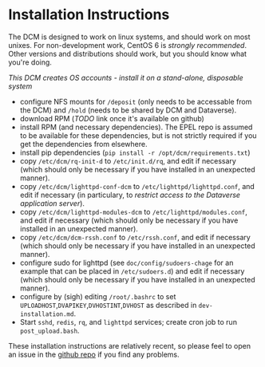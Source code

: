 # Installation Instructions

The DCM is designed to work on linux systems, and should work on most unixes.
For non-development work, CentOS 6 is *strongly recommended*. Other versions and distributions should work, but you should know what you're doing.

*This DCM creates OS accounts - install it on a stand-alone, disposable system*

- configure NFS mounts for `/deposit` (only needs to be accessable from the DCM) and `/hold` (needs to be shared by DCM and Dataverse).
- download RPM (*TODO* link once it's available on github)
- install RPM (and necessary dependencies). The EPEL repo is assumed to be available for these dependencies, but is not strictly required if you get the dependencies from elsewhere.
- install pip dependencies (`pip install -r /opt/dcm/requirements.txt`)
- copy `/etc/dcm/rq-init-d` to `/etc/init.d/rq`, and edit if necessary (which should only be necessary if you have installed in an unexpected manner).
- copy `/etc/dcm/lighttpd-conf-dcm` to `/etc/lighttpd/lighttpd.conf`, and edit if necessary (in particulary, to *restrict access to the Dataverse application server*).
- copy `/etc/dcm/lighttpd-modules-dcm` to `/etc/lighttpd/modules.conf`, and edit if necessary (which should only be necessary if you have installed in an unexpected manner).
- copy `/etc/dcm/dcm-rssh.conf` to `/etc/rssh.conf`, and edit if necessary (which should only be necessary if you have installed in an unexpected manner).
- configure sudo for lighttpd (see `doc/config/sudoers-chage` for an example that can be placed in `/etc/sudoers.d`) and edit if necessary (which should only be necessary if you have installed in an unexpected manner).
- configure by (sigh) editing `/root/.bashrc` to set `UPLOADHOST`,`DVAPIKEY`,`DVHOSTINT`,`DVHOST` as described in `dev-installation.md`.
- Start `sshd`, `redis`, `rq`, and `lighttpd` services; create cron job to run `post_upload.bash`.


These installation instructions are relatively recent, so please feel to open an issue in the [github repo](https://github.com/sbgrid/data-capture-module/issues "DCM github issues") if you find any problems.
